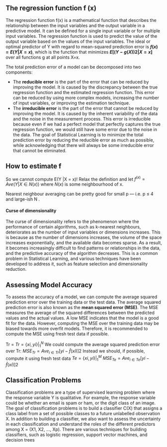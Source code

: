 ## The regression function f (x)
The regression function f(x) is a mathematical function that describes the relationship between the input variables and the output variable in a predictive model. 
It can be defined for a single input variable or for multiple input variables. 
The regression function is used to predict the value of the output variable based on the values of the input variables. The ideal or optimal predictor of Y with regard to mean-squared prediction error is **$f(x) = E(Y|X=x)$**, which is the function that minimizes **$E[(Y − g(X))2|X=x]$** over all functions g at all points X=x. 

The total prediction error of a model can be decomposed into two components:
- The **reducible error** is the part of the error that can be reduced by improving the model. It is caused by the discrepancy between the true regression function and the estimated regression function. This error can be reduced by using more complex models, increasing the number of input variables, or improving the estimation technique. 
- The **irreducible error** is the part of the error that cannot be reduced by improving the model. It is caused by the inherent variability of the data and the noise in the measurement process. This error is irreducible because even if we had a perfect model that perfectly captures the true regression function, we would still have some error due to the noise in the data. 
The goal of Statistical Learning is to minimize the total prediction error by reducing the reducible error as much as possible, while acknowledging that there will always be some irreducible error that cannot be eliminated.

## How to estimate f

So we cannot compute E(Y |X = x)!
 Relax the definition and let $f^(x) = Ave(Y |X ∈ N (x))$
where $N(x)$ is some neighbourhood of x.

Nearest neighbour averaging can be pretty good for small p
— i.e. p ≤ 4 and large-ish N .

#### Curse of dimensionality 
The curse of dimensionality refers to the phenomenon where the performance of certain algorithms, such as k-nearest neighbours, deteriorates as the number of input variables or dimensions increases. This is because as the number of dimensions increases, the volume of the space increases exponentially, and the available data becomes sparse. As a result, it becomes increasingly difficult to find patterns or relationships in the data, and the predictive accuracy of the algorithm decreases. This is a common problem in Statistical Learning, and various techniques have been developed to address it, such as feature selection and dimensionality reduction.

## Assessing Model Accuracy
To assess the accuracy of a model, we can compute the average squared prediction error over the training data or the test data. 
The average squared prediction error is also known as the **mean squared error (MSE)**. 
The MSE measures the average of the squared differences between the predicted values and the actual values. A low MSE indicates that the model is a good fit for the data. However, computing the MSE over the training data may be biased towards more overfit models. Therefore, it is recommended to compute the MSE using fresh test data if possible.

Tr = $\left. Tr = \{xi , yi\} \right|_{1}^{N}$
We could compute the average squared prediction error  
over Tr:  $MSE_{Tr} = Ave_{i∈Tr}[yi − \hat{f} (xi)]2$
Instead we should, if possible, compute it using fresh test
data $\left. Te = \{xi , yi\} \right|_{1}^{M}$
$MSE_{Te} = Ave_{i∈Te}[yi − \hat{f} (xi)]2$



## Classification Problems

Classification problems are a type of supervised learning problem where the response variable Y is qualitative. For example, the response variable could be whether an email is spam or ham, or the digit class of an image. The goal of classification problems is to build a classifier C(X) that assigns a class label from a set of possible classes to a future unlabelled observation X. In addition to building a classifier, we also want to assess the uncertainty in each classification and understand the roles of the different predictors among X = (X1, X2, ..., Xp). There are various techniques for building classifiers, such as logistic regression, support vector machines, and decision trees